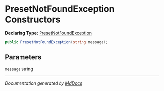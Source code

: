 # PresetNotFoundException Constructors

**Declaring Type:** [PresetNotFoundException](../index.md)

```csharp
public PresetNotFoundException(string message);
```

## Parameters

`message`  string

___

*Documentation generated by [MdDocs](https://github.com/ap0llo/mddocs)*
